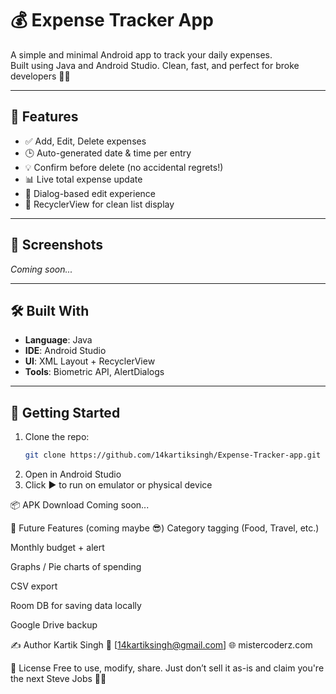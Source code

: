 # 💰 Expense Tracker App

A simple and minimal Android app to track your daily expenses.  
Built using Java and Android Studio. Clean, fast, and perfect for broke developers 💸📱

---

## 📲 Features

- ✅ Add, Edit, Delete expenses  
- 🕒 Auto-generated date & time per entry  
- 💡 Confirm before delete (no accidental regrets!)  
- 📊 Live total expense update  
- 🧾 Dialog-based edit experience  
- 📁 RecyclerView for clean list display  

---

## 📸 Screenshots

*Coming soon...*

---

## 🛠️ Built With

- **Language**: Java  
- **IDE**: Android Studio  
- **UI**: XML Layout + RecyclerView  
- **Tools**: Biometric API, AlertDialogs  

---

## 🚀 Getting Started

1. Clone the repo:
   ```bash
   git clone https://github.com/14kartiksingh/Expense-Tracker-app.git
2. Open in Android Studio
3. Click ▶️ to run on emulator or physical device

📦 APK Download
Coming soon...


🧠 Future Features (coming maybe 😎)
Category tagging (Food, Travel, etc.)

Monthly budget + alert

Graphs / Pie charts of spending

CSV export

Room DB for saving data locally

Google Drive backup


✍️ Author
Kartik Singh
📧 [14kartiksingh@gmail.com]
🌐 mistercoderz.com


🧠 License
Free to use, modify, share. Just don’t sell it as-is and claim you're the next Steve Jobs 🧃🍏
